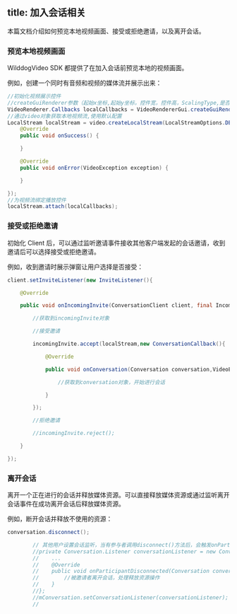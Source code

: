 ﻿title: 加入会话相关
---

本篇文档介绍如何预览本地视频画面、接受或拒绝邀请，以及离开会话。

### 预览本地视频画面

WilddogVideo SDK 都提供了在加入会话前预览本地的视频画面。 

例如，创建一个同时有音频和视频的媒体流并展示出来：

```java
//初始化视频展示控件
//createGuiRenderer参数（起始x坐标,起始y坐标，控件宽，控件高，ScalingType,是否镜像），坐标以及宽高都是相对于surfaceView的百分比
VideoRenderer.Callbacks localCallbacks = VideoRendererGui.createGuiRenderer(0, 0, 100, 75, RendererCommon.ScalingType.SCALE_ASPECT_FILL, true); 
//通过video对象获取本地视频流,使用默认配置
LocalStream localStream = video.createLocalStream(LocalStreamOptions.DEFAULT_OPTIONS, new CompleteListener() { 
    @Override 
    public void onSuccess() {

    } 

    @Override 
    public void onError(VideoException exception) { 

    } 

}); 
//为视频流绑定播放控件
localStream.attach(localCallbacks);
```

### 接受或拒绝邀请

初始化 Client 后，可以通过监听邀请事件接收其他客户端发起的会话邀请，收到邀请后可以选择接受或拒绝邀请。

例如，收到邀请时展示弹窗让用户选择是否接受：

```java
client.setInviteListener(new InviteListener(){ 

    @Override 

    public void onIncomingInvite(ConversationClient client, final IncomingInvite incomingInvite) { 

        //获取到incomingInvite对象 

        //接受邀请 

        incomingInvite.accept(localStream,new ConversationCallback(){ 

            @Override 

            public void onConversation(Conversation conversation,VideoException exception){ 

                //获取到conversation对象，开始进行会话 

            } 

        }); 

        //拒绝邀请 

        //incomingInvite.reject(); 

    }

});
```

### 离开会话

离开一个正在进行的会话并释放媒体资源。可以直接释放媒体资源或通过监听离开会话事件在成功离开会话后释放媒体资源。

例如，断开会话并释放不使用的资源：

```java
conversation.disconnect();

        // 其他用户设置会话监听，当有参与者调用disconnect()方法后，会触发onParticipantDisconnected方法
        //private Conversation.Listener conversationListener = new Conversation.Listener() {
        //    ...
        //    @Override
        //    public void onParticipantDisconnected(Conversation conversation, Participant participant) {
        //        //被邀请者离开会话，处理释放资源操作
        //    }
        //};
        //mConversation.setConversationListener(conversationListener);
        //


```

